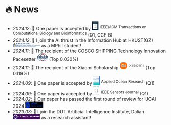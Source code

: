 # 🔥 News
- *2024.12*: 🎉 One paper is accepted by <img src='./images/tcbb.png' style='width: 1.5em;'> <sup>IEEE/ACM Transactions on Computational Biology and Bioinformatics</sup> (Q1, CCF B) 
- *2024.12*: 🎉 I join the AI thrust in the Information Hub at HKUST(GZ) <img src='./images/hkust(gz)1.png' style='width: 6em;'> as a MPhil student!
- *2024.11*: 🎉 The recipient of the COSCO SHIPPING Technology Innovation Pacesetter<img src='./images/cosco.png' style='width: 3em;'>(Top 0.030%)
- *2024.11*: 🎉 The recipient of the Xiaomi Scholarship <img src='./images/xiaomi.png' style='width: 5.5em;'> (Top 0.119%)
- *2024.09*: 🎉 One paper is accepted by <img src='./images/apor.png' style='width: 1.5em;'> <sup>Applied Ocean Research</sup> (Q1) 
- *2024.09*: 🎉 One paper is accepted by <img src='./images/JS.png' style='width: 1.5em;'> <sup>IEEE Sensors Journal</sup> (Q1)
- *2024.02*: 🎉 Our paper has passed the first round of review for IJCAI 2024 <img src='./images/IJCAI.png' style='width: 4em;'> 
- *2023.03*: 🎉 I join the DUT Artificial Intelligence Institute, Dalian <img src='./images/dutAI.png' style='width: 6em;'> as a research assistant!

